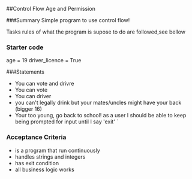 ##Control Flow Age and Permission

###Summary
Simple program to use control flow!

Tasks
rules of what the program is supose to do are followed,see bellow
### Starter code

age = 19
driver_licence = True

###Statements

- You can vote and drivre
- You can vote
- You can driver
- you can't legally drink but your mates/uncles might have your back (bigger 16)
- Your too young, go back to school!
as a user I should be able to keep being prompted for input until I say 'exit'
`

### Acceptance Criteria
- is a program that run continuously
- handles strings and integers
- has exit condition
- all business logic works
